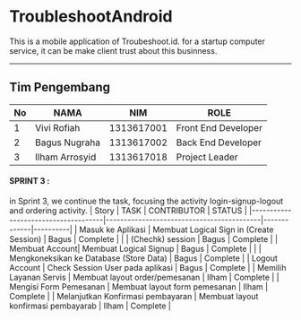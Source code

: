 # TroubleshootAndroid
This is a mobile application of Troubeshoot.id.
for a startup computer service, it can be make client trust about this businness.

<hr>

## Tim Pengembang
| No | NAMA           | NIM        | ROLE                |
|----|----------------|------------|---------------------|
| 1  | Vivi Rofiah    | 1313617001 | Front End Developer |
| 2  | Bagus Nugraha  | 1313617002 | Back End Developer  |
| 3  | Ilham Arrosyid | 1313617018 | Project Leader        |



#### SPRINT 3 :
in Sprint 3, we continue the task, focusing the activity login-signup-logout and ordering activity.
| Story             | TASK                                      | CONTRIBUTOR | STATUS   |
|-------------------------------------|-------------------------------------------|-------------|----------|
| Masuk ke Aplikasi  | Membuat Logical Sign in \(Create Session\)        | Bagus       | Complete |
|                   |  \(Chechk\)   session      | Bagus       | Complete |
| Membuat Account| Membuat Logical Signup                            | Bagus       | Complete |
|                   | Mengkoneksikan ke Database \(Store Data\)     | Bagus       | Complete |
| Logout Account | Check Session User pada aplikasi         | Bagus       | Complete |
| Memilih Layanan Servis   | Membuat layout order/pemesanan | Ilham       | Complete |
| Mengisi Form Pemesanan   | Membuat layout form pemesanan | Ilham       | Complete |
| Melanjutkan Konfirmasi pembayaran   | Membuat layout konfirmasi pembayarab | Ilham       | Complete |





